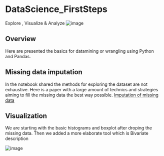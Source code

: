 # DataScience_FirstSteps
Explore , Visualize & Analyze
![image](https://user-images.githubusercontent.com/45148200/50256410-7fa70080-03f6-11e9-8ed2-8f1efece1f88.png)

## Overview
Here are presented the basics for datamining or wrangling using Python and Pandas.

## Missing data imputation
In the notebook shared the methods for exploring the dataset are not exhaustive.
Here is a paper with a large amount of technics and strategies aiming to fill the missing data the best way possible.
[Imputation of missing data](http://wikistat.fr/pdf/st-m-app-idm.pdf)

## Visualization
We are starting with the basic histograms and boxplot after droping the missing data.
Then we added a more elaborate tool which is Bivariate description

![image](https://user-images.githubusercontent.com/45148200/50256659-96018c00-03f7-11e9-9a3f-2219e29536cd.png)
